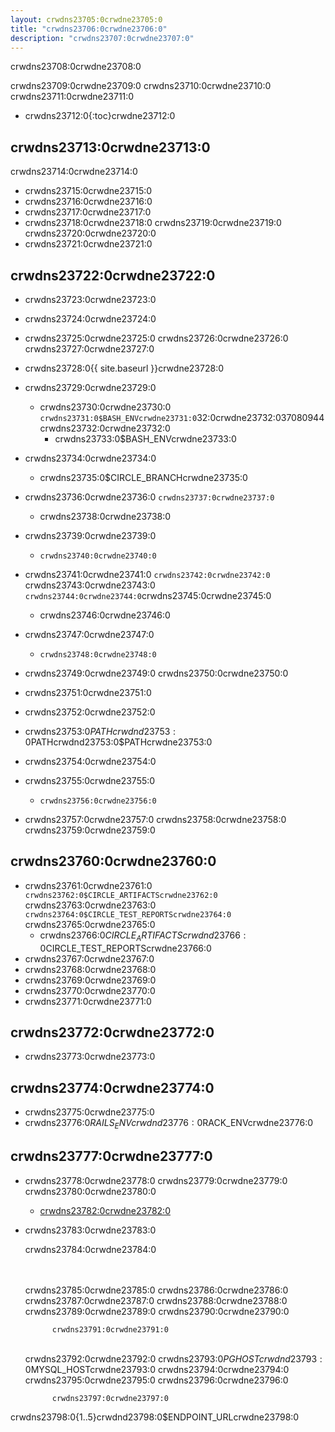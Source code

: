```yaml
---
layout: crwdns23705:0crwdne23705:0
title: "crwdns23706:0crwdne23706:0"
description: "crwdns23707:0crwdne23707:0"
---
```

crwdns23708:0crwdne23708:0

crwdns23709:0crwdne23709:0 crwdns23710:0crwdne23710:0 crwdns23711:0crwdne23711:0

- crwdns23712:0{:toc}crwdne23712:0

## crwdns23713:0crwdne23713:0

crwdns23714:0crwdne23714:0

- crwdns23715:0crwdne23715:0
- crwdns23716:0crwdne23716:0
- crwdns23717:0crwdne23717:0
- crwdns23718:0crwdne23718:0 crwdns23719:0crwdne23719:0 crwdns23720:0crwdne23720:0
- crwdns23721:0crwdne23721:0

## crwdns23722:0crwdne23722:0

- crwdns23723:0crwdne23723:0
- crwdns23724:0crwdne23724:0
- crwdns23725:0crwdne23725:0 crwdns23726:0crwdne23726:0 crwdns23727:0crwdne23727:0
- crwdns23728:0{{ site.baseurl }}crwdne23728:0
- crwdns23729:0crwdne23729:0
    
    - crwdns23730:0crwdne23730:0 `crwdns23731:0$BASH_ENVcrwdne23731:0`32:0crwdne23732:037080944crwdns23732:0crwdne23732:0 
        - crwdns23733:0$BASH_ENVcrwdne23733:0

- crwdns23734:0crwdne23734:0
    
    - crwdns23735:0$CIRCLE_BRANCHcrwdne23735:0
- crwdns23736:0crwdne23736:0 `crwdns23737:0crwdne23737:0` 
    - crwdns23738:0crwdne23738:0
- crwdns23739:0crwdne23739:0 
    - `crwdns23740:0crwdne23740:0`
- crwdns23741:0crwdne23741:0 `crwdns23742:0crwdne23742:0` crwdns23743:0crwdne23743:0 `crwdns23744:0crwdne23744:0`crwdns23745:0crwdne23745:0 
    - crwdns23746:0crwdne23746:0

- crwdns23747:0crwdne23747:0
    
    - `crwdns23748:0crwdne23748:0`

- crwdns23749:0crwdne23749:0 crwdns23750:0crwdne23750:0

- crwdns23751:0crwdne23751:0
- crwdns23752:0crwdne23752:0
- crwdns23753:0$PATHcrwdnd23753:0$PATHcrwdnd23753:0$PATHcrwdne23753:0
- crwdns23754:0crwdne23754:0

- crwdns23755:0crwdne23755:0
    
    - `crwdns23756:0crwdne23756:0`
- crwdns23757:0crwdne23757:0 crwdns23758:0crwdne23758:0 crwdns23759:0crwdne23759:0

## crwdns23760:0crwdne23760:0

- crwdns23761:0crwdne23761:0 `crwdns23762:0$CIRCLE_ARTIFACTScrwdne23762:0` crwdns23763:0crwdne23763:0 `crwdns23764:0$CIRCLE_TEST_REPORTScrwdne23764:0` crwdns23765:0crwdne23765:0 
    - crwdns23766:0$CIRCLE_ARTIFACTScrwdnd23766:0$CIRCLE_TEST_REPORTScrwdne23766:0
- crwdns23767:0crwdne23767:0
- crwdns23768:0crwdne23768:0
- crwdns23769:0crwdne23769:0
- crwdns23770:0crwdne23770:0
- crwdns23771:0crwdne23771:0

## crwdns23772:0crwdne23772:0

- crwdns23773:0crwdne23773:0

## crwdns23774:0crwdne23774:0

- crwdns23775:0crwdne23775:0
- crwdns23776:0$RAILS_ENVcrwdnd23776:0$RACK_ENVcrwdne23776:0

## crwdns23777:0crwdne23777:0

- crwdns23778:0crwdne23778:0 crwdns23779:0crwdne23779:0 crwdns23780:0crwdne23780:0 
    - [crwdns23782:0crwdne23782:0](crwdns23781:0crwdne23781:0)

- crwdns23783:0crwdne23783:0
    
    crwdns23784:0crwdne23784:0

    <br /><br />crwdns23785:0crwdne23785:0 crwdns23786:0crwdne23786:0
    crwdns23787:0crwdne23787:0
    crwdns23788:0crwdne23788:0 crwdns23789:0crwdne23789:0 crwdns23790:0crwdne23790:0
    

            crwdns23791:0crwdne23791:0
    

    <br />crwdns23792:0crwdne23792:0
        crwdns23793:0$PGHOSTcrwdnd23793:0$MYSQL_HOSTcrwdne23793:0 crwdns23794:0crwdne23794:0
    crwdns23795:0crwdne23795:0
    crwdns23796:0crwdne23796:0
    

            crwdns23797:0crwdne23797:0
    

crwdns23798:0{1..5}crwdnd23798:0$ENDPOINT_URLcrwdne23798:0
